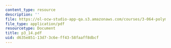 ```yaml
---
content_type: resource
description: ''
file: https://ol-ocw-studio-app-qa.s3.amazonaws.com/courses/3-064-polymer-engineering-fall-2003/d635e85113d73c6eff4358faaff8dbcf_p3_14.pdf
file_type: application/pdf
resourcetype: Document
title: p3_14.pdf
uid: d635e851-13d7-3c6e-ff43-58faaff8dbcf
---
```

